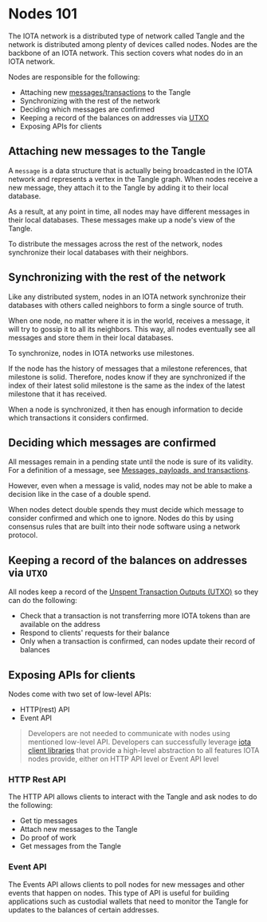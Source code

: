 # Nodes 101
The IOTA network is a distributed type of network called Tangle and the network is distributed among plenty of devices called nodes. Nodes are the backbone of an IOTA network. This section covers what nodes do in an IOTA network.

Nodes are responsible for the following:
* Attaching new [messages/transactions](https://chrysalis.docs.iota.org/guides/dev_guide.html#messages-payloads-and-transactions) to the Tangle
* Synchronizing with the rest of the network
* Deciding which messages are confirmed
* Keeping a record of the balances on addresses via [UTXO](https://chrysalis.docs.iota.org/guides/dev_guide.html#unspent-transaction-output-utxo)
* Exposing APIs for clients

## Attaching new messages to the Tangle
A `message` is a data structure that is actually being broadcasted in the IOTA network and represents a vertex in the Tangle graph. When nodes receive a new message, they attach it to the Tangle by adding it to their local database.

As a result, at any point in time, all nodes may have different messages in their local databases. These messages make up a node's view of the Tangle.

To distribute the messages across the rest of the network, nodes synchronize their local databases with their neighbors.

## Synchronizing with the rest of the network
Like any distributed system, nodes in an IOTA network synchronize their databases with others called neighbors to form a single source of truth.

When one node, no matter where it is in the world, receives a message, it will try to gossip it to all its neighbors. This way, all nodes eventually see all messages and store them in their local databases.

To synchronize, nodes in IOTA networks use milestones.

If the node has the history of messages that a milestone references, that milestone is solid. Therefore, nodes know if they are synchronized if the index of their latest solid milestone is the same as the index of the latest milestone that it has received.

When a node is synchronized, it then has enough information to decide which transactions it considers confirmed.

## Deciding which messages are confirmed
All messages remain in a pending state until the node is sure of its validity. For a definition of a message, see [Messages, payloads, and transactions](https://chrysalis.docs.iota.org/guides/dev_guide.html#messages-payloads-and-transactions).

However, even when a message is valid, nodes may not be able to make a decision like in the case of a double spend.

When nodes detect double spends they must decide which message to consider confirmed and which one to ignore. Nodes do this by using consensus rules that are built into their node software using a network protocol.

## Keeping a record of the balances on addresses via `UTXO`
All nodes keep a record of the [Unspent Transaction Outputs (UTXO)](https://chrysalis.docs.iota.org/guides/dev_guide.html#unspent-transaction-output-utxo) so they can do the following:
* Check that a transaction is not transferring more IOTA tokens than are available on the address
* Respond to clients' requests for their balance
* Only when a transaction is confirmed, can nodes update their record of balances

## Exposing APIs for clients
Nodes come with two set of low-level APIs:
* HTTP(rest) API
* Event API

> Developers are not needed to communicate with nodes using mentioned low-level API. Developers can successfully leverage [iota client libraries](https://chrysalis.docs.iota.org/libraries/overview.html) that provide a high-level abstraction to all features IOTA nodes provide, either on HTTP API level or Event API level

### HTTP Rest API
The HTTP API allows clients to interact with the Tangle and ask nodes to do the following:
* Get tip messages
* Attach new messages to the Tangle
* Do proof of work
* Get messages from the Tangle

### Event API
The Events API allows clients to poll nodes for new messages and other events that happen on nodes. This type of API is useful for building applications such as custodial wallets that need to monitor the Tangle for updates to the balances of certain addresses.
